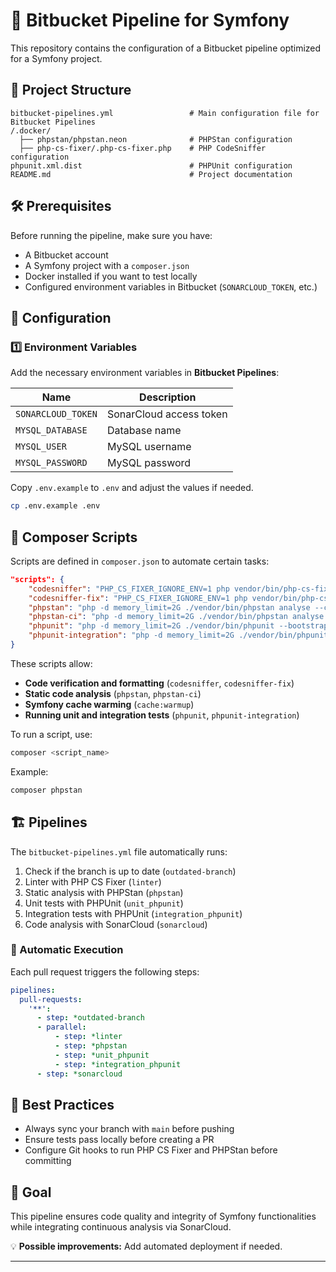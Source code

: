 # 🚀 Bitbucket Pipeline for Symfony

This repository contains the configuration of a Bitbucket pipeline optimized for a Symfony project.

## 📂 Project Structure

```
bitbucket-pipelines.yml                 # Main configuration file for Bitbucket Pipelines
/.docker/
  ├── phpstan/phpstan.neon              # PHPStan configuration
  ├── php-cs-fixer/.php-cs-fixer.php    # PHP CodeSniffer configuration
phpunit.xml.dist                        # PHPUnit configuration
README.md                               # Project documentation
```

## 🛠️ Prerequisites

Before running the pipeline, make sure you have:
- A Bitbucket account
- A Symfony project with a `composer.json`
- Docker installed if you want to test locally
- Configured environment variables in Bitbucket (`SONARCLOUD_TOKEN`, etc.)

## 🔧 Configuration

### 1️⃣ Environment Variables

Add the necessary environment variables in **Bitbucket Pipelines**:

| Name                 | Description |
|----------------------|-------------|
| `SONARCLOUD_TOKEN`   | SonarCloud access token |
| `MYSQL_DATABASE`     | Database name |
| `MYSQL_USER`        | MySQL username |
| `MYSQL_PASSWORD`    | MySQL password |

Copy `.env.example` to `.env` and adjust the values if needed.

```sh
cp .env.example .env
```

## 🚀 Composer Scripts

Scripts are defined in `composer.json` to automate certain tasks:

```json
"scripts": {
    "codesniffer": "PHP_CS_FIXER_IGNORE_ENV=1 php vendor/bin/php-cs-fixer fix src --dry-run --verbose --show-progress=dots --config=.docker/php-cs-fixer/.php-cs-fixer.php",
    "codesniffer-fix": "PHP_CS_FIXER_IGNORE_ENV=1 php vendor/bin/php-cs-fixer fix src --verbose --show-progress=dots --config=.docker/php-cs-fixer/.php-cs-fixer.php",
    "phpstan": "php -d memory_limit=2G ./vendor/bin/phpstan analyse --configuration .docker/phpstan/phpstan.neon",
    "phpstan-ci": "php -d memory_limit=2G ./vendor/bin/phpstan analyse --configuration .docker/phpstan/phpstan.neon --error-format=json --no-progress > .phpstan/phpstan-report.json",
    "phpunit": "php -d memory_limit=2G ./vendor/bin/phpunit --bootstrap ./tests/bootstrap.php --configuration ./phpunit.xml.dist ./tests/unit",
    "phpunit-integration": "php -d memory_limit=2G ./vendor/bin/phpunit --bootstrap ./tests/bootstrap.php --configuration ./phpunit.xml.dist ./tests/Controller"
}
```

These scripts allow:
- **Code verification and formatting** (`codesniffer`, `codesniffer-fix`)
- **Static code analysis** (`phpstan`, `phpstan-ci`)
- **Symfony cache warming** (`cache:warmup`)
- **Running unit and integration tests** (`phpunit`, `phpunit-integration`)

To run a script, use:

```sh
composer <script_name>
```

Example:

```sh
composer phpstan
```

## 🏗️ Pipelines

The `bitbucket-pipelines.yml` file automatically runs:

1. Check if the branch is up to date (`outdated-branch`)
2. Linter with PHP CS Fixer (`linter`)
3. Static analysis with PHPStan (`phpstan`)
4. Unit tests with PHPUnit (`unit_phpunit`)
5. Integration tests with PHPUnit (`integration_phpunit`)
6. Code analysis with SonarCloud (`sonarcloud`)

### 📌 Automatic Execution

Each pull request triggers the following steps:

```yaml
pipelines:
  pull-requests:
    '**':
      - step: *outdated-branch
      - parallel:
          - step: *linter
          - step: *phpstan
          - step: *unit_phpunit
          - step: *integration_phpunit
      - step: *sonarcloud
```

## 📝 Best Practices

- Always sync your branch with `main` before pushing
- Ensure tests pass locally before creating a PR
- Configure Git hooks to run PHP CS Fixer and PHPStan before committing

## 🎯 Goal

This pipeline ensures code quality and integrity of Symfony functionalities while integrating continuous analysis via SonarCloud.

💡 **Possible improvements:** Add automated deployment if needed.

---
